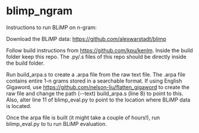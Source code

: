 # blimp_ngram

Instructions to run BLiMP on n-gram:

Download the BLiMP data: https://github.com/alexwarstadt/blimp

Follow build instructions from https://github.com/kpu/kenlm. Inside the build folder keep this repo. The .py/.s files of this repo should be directly inside the build folder.

Run build_arpa.s to create a .arpa file from the raw text file. The .arpa file contains entire 1-n grams stored in a searchable format. If using English Gigaword, use https://github.com/nelson-liu/flatten_gigaword to create the raw file and change the path (--text) build_arpa.s (line 8) to point to this. Also, alter line 11 of blimp_eval.py to point to the location where BLiMP data is located.

Once the arpa file is built (it might take a couple of hours!), run blimp_eval.py to tu run BLiMP evaluation.

